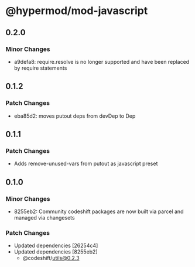 # @hypermod/mod-javascript

## 0.2.0

### Minor Changes

- a9defa8: require.resolve is no longer supported and have been replaced by require statements

## 0.1.2

### Patch Changes

- eba85d2: moves putout deps from devDep to Dep

## 0.1.1

### Patch Changes

- Adds remove-unused-vars from putout as javascript preset

## 0.1.0

### Minor Changes

- 8255eb2: Community codeshift packages are now built via parcel and managed via changesets

### Patch Changes

- Updated dependencies [26254c4]
- Updated dependencies [8255eb2]
  - @codeshift/utils@0.2.3
